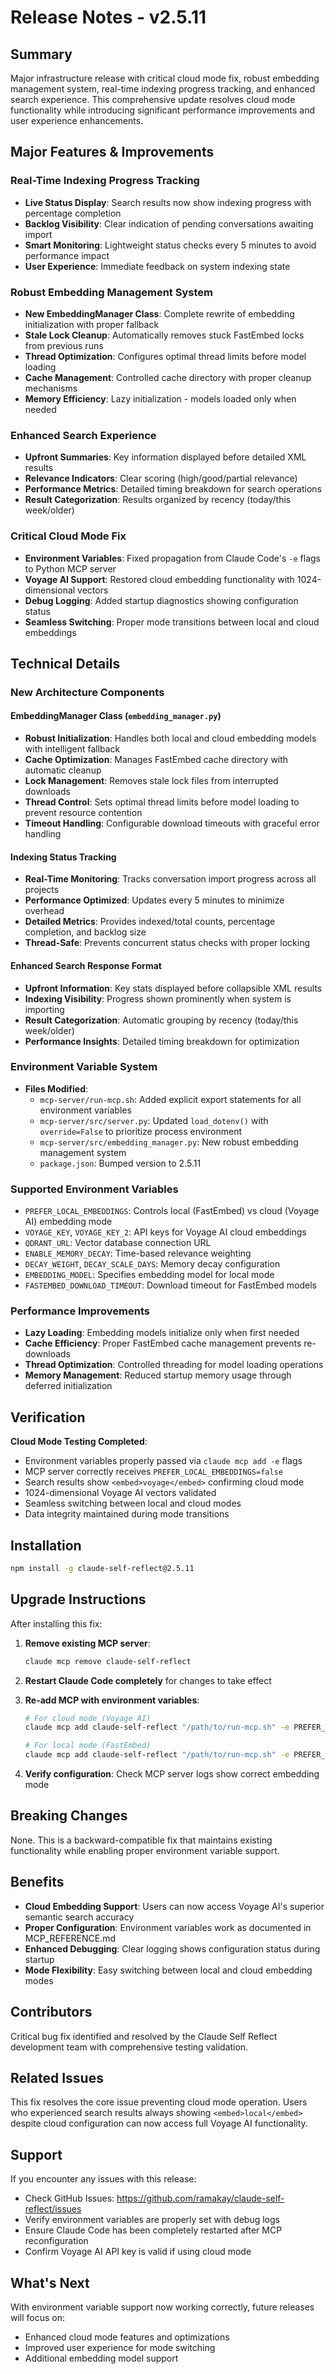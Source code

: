# Release Notes - v2.5.11

## Summary
Major infrastructure release with critical cloud mode fix, robust embedding management system, real-time indexing progress tracking, and enhanced search experience. This comprehensive update resolves cloud mode functionality while introducing significant performance improvements and user experience enhancements.

## Major Features & Improvements

### Real-Time Indexing Progress Tracking
- **Live Status Display**: Search results now show indexing progress with percentage completion
- **Backlog Visibility**: Clear indication of pending conversations awaiting import
- **Smart Monitoring**: Lightweight status checks every 5 minutes to avoid performance impact
- **User Experience**: Immediate feedback on system indexing state

### Robust Embedding Management System
- **New EmbeddingManager Class**: Complete rewrite of embedding initialization with proper fallback
- **Stale Lock Cleanup**: Automatically removes stuck FastEmbed locks from previous runs
- **Thread Optimization**: Configures optimal thread limits before model loading
- **Cache Management**: Controlled cache directory with proper cleanup mechanisms
- **Memory Efficiency**: Lazy initialization - models loaded only when needed

### Enhanced Search Experience
- **Upfront Summaries**: Key information displayed before detailed XML results
- **Relevance Indicators**: Clear scoring (high/good/partial relevance)
- **Performance Metrics**: Detailed timing breakdown for search operations
- **Result Categorization**: Results organized by recency (today/this week/older)

### Critical Cloud Mode Fix
- **Environment Variables**: Fixed propagation from Claude Code's `-e` flags to Python MCP server
- **Voyage AI Support**: Restored cloud embedding functionality with 1024-dimensional vectors
- **Debug Logging**: Added startup diagnostics showing configuration status
- **Seamless Switching**: Proper mode transitions between local and cloud embeddings

## Technical Details

### New Architecture Components

#### EmbeddingManager Class (`embedding_manager.py`)
- **Robust Initialization**: Handles both local and cloud embedding models with intelligent fallback
- **Cache Optimization**: Manages FastEmbed cache directory with automatic cleanup
- **Lock Management**: Removes stale lock files from interrupted downloads
- **Thread Control**: Sets optimal thread limits before model loading to prevent resource contention
- **Timeout Handling**: Configurable download timeouts with graceful error handling

#### Indexing Status Tracking
- **Real-Time Monitoring**: Tracks conversation import progress across all projects
- **Performance Optimized**: Updates every 5 minutes to minimize overhead
- **Detailed Metrics**: Provides indexed/total counts, percentage completion, and backlog size
- **Thread-Safe**: Prevents concurrent status checks with proper locking

#### Enhanced Search Response Format
- **Upfront Information**: Key stats displayed before collapsible XML results
- **Indexing Visibility**: Progress shown prominently when system is importing
- **Result Categorization**: Automatic grouping by recency (today/this week/older)
- **Performance Insights**: Detailed timing breakdown for optimization

### Environment Variable System
- **Files Modified**: 
  - `mcp-server/run-mcp.sh`: Added explicit export statements for all environment variables
  - `mcp-server/src/server.py`: Updated `load_dotenv()` with `override=False` to prioritize process environment
  - `mcp-server/src/embedding_manager.py`: New robust embedding management system
  - `package.json`: Bumped version to 2.5.11

### Supported Environment Variables
- `PREFER_LOCAL_EMBEDDINGS`: Controls local (FastEmbed) vs cloud (Voyage AI) embedding mode
- `VOYAGE_KEY`, `VOYAGE_KEY_2`: API keys for Voyage AI cloud embeddings  
- `QDRANT_URL`: Vector database connection URL
- `ENABLE_MEMORY_DECAY`: Time-based relevance weighting
- `DECAY_WEIGHT`, `DECAY_SCALE_DAYS`: Memory decay configuration
- `EMBEDDING_MODEL`: Specifies embedding model for local mode
- `FASTEMBED_DOWNLOAD_TIMEOUT`: Download timeout for FastEmbed models

### Performance Improvements
- **Lazy Loading**: Embedding models initialize only when first needed
- **Cache Efficiency**: Proper FastEmbed cache management prevents re-downloads
- **Thread Optimization**: Controlled threading for model loading operations
- **Memory Management**: Reduced startup memory usage through deferred initialization

## Verification
**Cloud Mode Testing Completed**:
- Environment variables properly passed via `claude mcp add -e` flags
- MCP server correctly receives `PREFER_LOCAL_EMBEDDINGS=false`
- Search results show `<embed>voyage</embed>` confirming cloud mode
- 1024-dimensional Voyage AI vectors validated
- Seamless switching between local and cloud modes
- Data integrity maintained during mode transitions

## Installation
```bash
npm install -g claude-self-reflect@2.5.11
```

## Upgrade Instructions
After installing this fix:

1. **Remove existing MCP server**:
   ```bash
   claude mcp remove claude-self-reflect
   ```

2. **Restart Claude Code completely** for changes to take effect

3. **Re-add MCP with environment variables**:
   ```bash
   # For cloud mode (Voyage AI)
   claude mcp add claude-self-reflect "/path/to/run-mcp.sh" -e PREFER_LOCAL_EMBEDDINGS="false" -e VOYAGE_KEY="your-key" -e QDRANT_URL="http://localhost:6333" -s user
   
   # For local mode (FastEmbed)  
   claude mcp add claude-self-reflect "/path/to/run-mcp.sh" -e PREFER_LOCAL_EMBEDDINGS="true" -e QDRANT_URL="http://localhost:6333" -s user
   ```

4. **Verify configuration**: Check MCP server logs show correct embedding mode

## Breaking Changes
None. This is a backward-compatible fix that maintains existing functionality while enabling proper environment variable support.

## Benefits
- **Cloud Embedding Support**: Users can now access Voyage AI's superior semantic search accuracy
- **Proper Configuration**: Environment variables work as documented in MCP_REFERENCE.md
- **Enhanced Debugging**: Clear logging shows configuration status during startup
- **Mode Flexibility**: Easy switching between local and cloud embedding modes

## Contributors
Critical bug fix identified and resolved by the Claude Self Reflect development team with comprehensive testing validation.

## Related Issues
This fix resolves the core issue preventing cloud mode operation. Users who experienced search results always showing `<embed>local</embed>` despite cloud configuration can now access full Voyage AI functionality.

## Support
If you encounter any issues with this release:
- Check GitHub Issues: https://github.com/ramakay/claude-self-reflect/issues
- Verify environment variables are properly set with debug logs
- Ensure Claude Code has been completely restarted after MCP reconfiguration
- Confirm Voyage AI API key is valid if using cloud mode

## What's Next
With environment variable support now working correctly, future releases will focus on:
- Enhanced cloud mode features and optimizations
- Improved user experience for mode switching
- Additional embedding model support